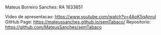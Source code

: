 Mateus Borreiro Sanches: RA 1633651

Video de apresentacao:  https://www.youtube.com/watch?v=4AoK5qAnruI
GitHub Page: https://mateussanches.github.io/semTabaco/
Repositorio: https://github.com/MateusSanches/semTabaco
